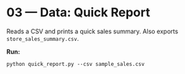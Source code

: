 # 03 — Data: Quick Report
Reads a CSV and prints a quick sales summary. Also exports `store_sales_summary.csv`.

**Run:**
```
python quick_report.py --csv sample_sales.csv
```
